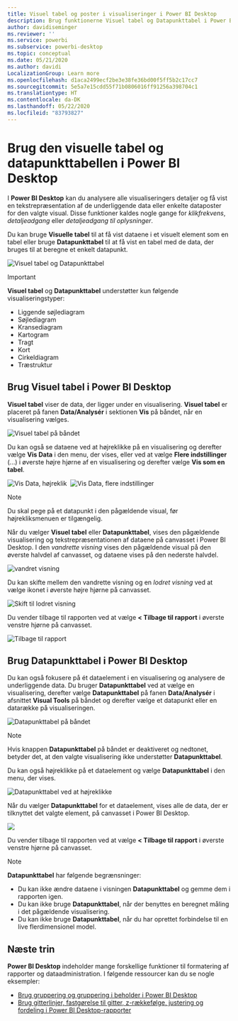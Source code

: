 ```yaml
---
title: Visuel tabel og poster i visualiseringer i Power BI Desktop
description: Brug funktionerne Visuel tabel og Datapunkttabel i Power BI Desktop til at få vist detaljer
author: davidiseminger
ms.reviewer: ''
ms.service: powerbi
ms.subservice: powerbi-desktop
ms.topic: conceptual
ms.date: 05/21/2020
ms.author: davidi
LocalizationGroup: Learn more
ms.openlocfilehash: d1aca2499ecf2be3e38fe36bd00f5ff5b2c17cc7
ms.sourcegitcommit: 5e5a7e15cdd55f71b0806016ff91256a398704c1
ms.translationtype: HT
ms.contentlocale: da-DK
ms.lasthandoff: 05/22/2020
ms.locfileid: "83793827"
---
```

# <a name="use-visual-table-and-data-point-table-in-power-bi-desktop"></a>Brug den visuelle tabel og datapunkttabellen i Power BI Desktop
I **Power BI Desktop** kan du analysere alle visualiseringers detaljer og få vist en tekstrepræsentation af de underliggende data eller enkelte dataposter for den valgte visual. Disse funktioner kaldes nogle gange for *klikfrekvens*, *detaljeadgang* eller *detaljeadgang til oplysninger*.

Du kan bruge **Visuelle tabel** til at få vist dataene i et visuelt element som en tabel eller bruge **Datapunkttabel** til at få vist en tabel med de data, der bruges til at beregne et enkelt datapunkt. 

![Visuel tabel og Datapunkttabel](media/desktop-see-data-see-records/see-data-record.png)

>[!IMPORTANT]
>**Visuel tabel** og **Datapunkttabel** understøtter kun følgende visualiseringstyper:
>  - Liggende søjlediagram
>  - Søjlediagram
>  - Kransediagram
>  - Kartogram
>  - Tragt
>  - Kort
>  - Cirkeldiagram
>  - Træstruktur

## <a name="use-visual-table-in-power-bi-desktop"></a>Brug Visuel tabel i Power BI Desktop

**Visuel tabel** viser de data, der ligger under en visualisering. **Visuel tabel** er placeret på fanen **Data/Analysér** i sektionen **Vis** på båndet, når en visualisering vælges.

![Visuel tabel på båndet](media/desktop-see-data-see-records/visual-table-01.png)

Du kan også se dataene ved at højreklikke på en visualisering og derefter vælge **Vis Data** i den menu, der vises, eller ved at vælge **Flere indstillinger** (...) i øverste højre hjørne af en visualisering og derefter vælge **Vis som en tabel**.

![Vis Data, højreklik](media/desktop-see-data-see-records/visual-table-02.png)&nbsp;&nbsp;![Vis Data, flere indstillinger](media/desktop-see-data-see-records/visual-table-03.png)

> [!NOTE]
> Du skal pege på et datapunkt i den pågældende visual, før højrekliksmenuen er tilgængelig.

Når du vælger **Visuel tabel** eller **Datapunkttabel**, vises den pågældende visualisering og tekstrepræsentationen af dataene på canvasset i Power BI Desktop. I den *vandrette visning* vises den pågældende visual på den øverste halvdel af canvasset, og dataene vises på den nederste halvdel. 

![vandret visning](media/desktop-see-data-see-records/visual-table-04.png)

Du kan skifte mellem den vandrette visning og en *lodret visning* ved at vælge ikonet i øverste højre hjørne på canvasset.

![Skift til lodret visning](media/desktop-see-data-see-records/visual-table-05.png)

Du vender tilbage til rapporten ved at vælge **< Tilbage til rapport** i øverste venstre hjørne på canvasset.

![Tilbage til rapport](media/desktop-see-data-see-records/visual-table-06.png)

## <a name="use-data-point-table-in-power-bi-desktop"></a>Brug Datapunkttabel i Power BI Desktop

Du kan også fokusere på ét dataelement i en visualisering og analysere de underliggende data. Du bruger **Datapunkttabel** ved at vælge en visualisering, derefter vælge **Datapunkttabel** på fanen **Data/Analysér** i afsnittet **Visual Tools** på båndet og derefter vælge et datapunkt eller en datarække på visualiseringen. 

![Datapunkttabel på båndet](media/desktop-see-data-see-records/visual-table-07.png)

> [!NOTE]
> Hvis knappen **Datapunkttabel** på båndet er deaktiveret og nedtonet, betyder det, at den valgte visualisering ikke understøtter **Datapunkttabel**.

Du kan også højreklikke på et dataelement og vælge **Datapunkttabel** i den menu, der vises.

![Datapunkttabel ved at højreklikke](media/desktop-see-data-see-records/visual-table-08.png)

Når du vælger **Datapunkttabel** for et dataelement, vises alle de data, der er tilknyttet det valgte element, på canvasset i Power BI Desktop. 

![](media/desktop-see-data-see-records/visual-table-09.png)

Du vender tilbage til rapporten ved at vælge **< Tilbage til rapport** i øverste venstre hjørne på canvasset.


> [!NOTE]
>**Datapunkttabel** har følgende begrænsninger:
> - Du kan ikke ændre dataene i visningen **Datapunkttabel** og gemme dem i rapporten igen.
> - Du kan ikke bruge **Datapunkttabel**, når der benyttes en beregnet måling i det pågældende visualisering.
> - Du kan ikke bruge **Datapunkttabel**, når du har oprettet forbindelse til en live flerdimensionel model.

## <a name="next-steps"></a>Næste trin
**Power BI Desktop** indeholder mange forskellige funktioner til formatering af rapporter og dataadministration. I følgende ressourcer kan du se nogle eksempler:

* [Brug gruppering og gruppering i beholder i Power BI Desktop](desktop-grouping-and-binning.md)
* [Brug gitterlinjer, fastgørelse til gitter, z-rækkefølge, justering og fordeling i Power BI Desktop-rapporter](desktop-gridlines-snap-to-grid.md)


